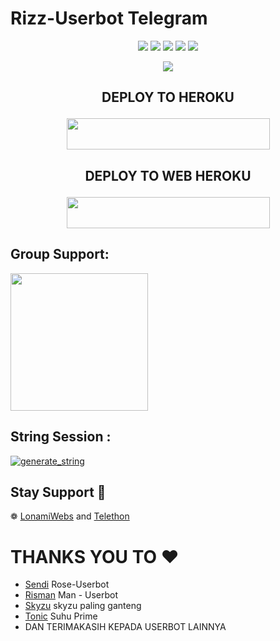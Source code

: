 # Rizz-Userbot Telegram

</p>
<p align="center">
    <a href="https://github.com/Rizz890/Rizz-User"> <img src="https://img.shields.io/github/repo-size/Rizz990/Rizz-User?color=orange&logo=github&logoColor=green&style=for-the-badge" /></a>
    <a href="https://github.com/Rizz990/Rizz-User/commits"> <img src="https://img.shields.io/github/last-commit/Rizz990/Tonic-User?color=blue&logo=github&logoColor=green&style=for-the-badge" /></a>
    <a href="https://github.com/Rizz990/Rizz-User/issues"> <img src="https://img.shields.io/github/issues/Rizz990/Rizz-User?color=blueviolet&logo=github&logoColor=green&style=for-the-badge" /></a>
    <a href="https://github.com/Rizz990/Rizz-User/network/members"> <img src="https://img.shields.io/github/forks/Rizz990/Rizz-User?color=red&logo=github&logoColor=green&style=for-the-badge" /></a>  
    <a href="https://pypi.org/project/Telethon/"> <img src="https://img.shields.io/pypi/v/telethon?color=yellow&label=telethon&logo=python&logoColor=green&style=for-the-badge" /></a>
</p>

<p align="center">
  <img src="https://telegra.ph/file/a45ca336ef2d2f099759e.jpg">
</p>

## <p align="center">DEPLOY TO HEROKU</p>

<p align="center"><a href="https://telegram.dog/XTZ_HerokuBot?start=VG9uaWM5OTAvVG9uaWMtVXNlcmJvdCBUb25pYy1Vc2VyYm90">
  <img src="https://img.shields.io/badge/Deploy%20Via%20Bot%20Heroku-aqua?style=flat&logo=heroku" width="325" height="50.100" /></a></p>

## <p align="center">DEPLOY TO WEB HEROKU</p>

<p align="center"><a href="https://heroku.com/deploy?template=https://github.com/Tonic990/Tonic-Userbot">
  <img src="https://img.shields.io/badge/Deploy%20To%20Heroku-aqua?style=flat&logo=heroku" width="325" height="50.100" /></a></p>



## Group Support:

   <a href="https://t.me/YaikuSupportt"><img src="https://img.shields.io/badge/Group%20Support%3F-yes-green?&style=flat-square?&logo=telegram" width=220px></a></p>

## String Session :

<a href="https://replit.com/@Tonic990/StringSession#main.py"><img src="https://img.shields.io/badge/run-string__session.py-magenta?style=for-the-badge&logo=repl.it" alt="generate_string" /></a>


## Stay Support 🚀
❁   [LonamiWebs](https://github.com/LonamiWebs/) and [Telethon](https://github.com/LonamiWebs/Telethon)


# **THANKS YOU TO** ❤️
*   [Sendi](https://github.com/SendiAp/Rose-Userbot)   Rose-Userbot
*   [Risman](https://github.com/mrismanaziz/Man-Userbot)   Man - Userbot
*   [Skyzu](https://github.com/Skyzu/skyzu-userbot)   skyzu paling ganteng
*   [Tonic](https://github.com/Tonic990/Tonic-user)   Suhu Prime
*   DAN TERIMAKASIH KEPADA USERBOT LAINNYA

